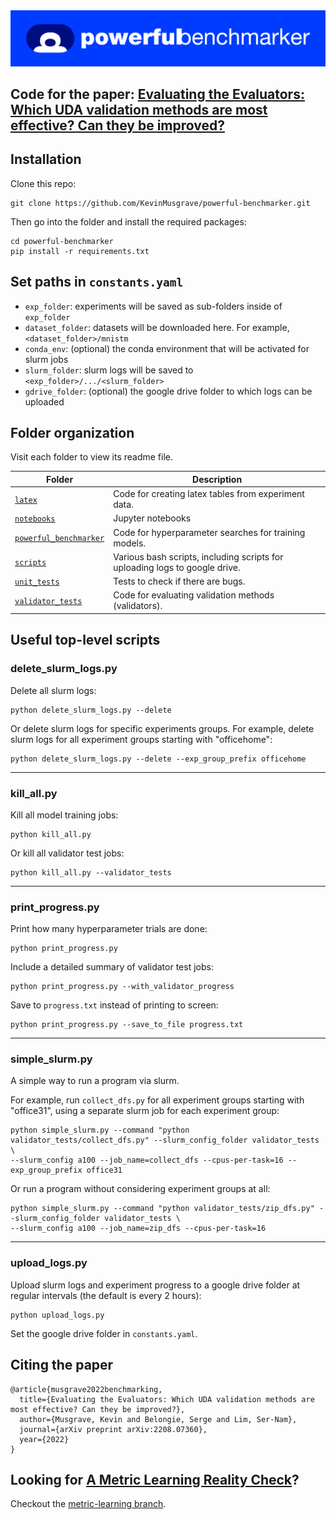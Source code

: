 <a href="https://github.com/KevinMusgrave/powerful-benchmarker">
<img alt="Logo" src="https://github.com/KevinMusgrave/powerful-benchmarker/blob/master/imgs/Logo.png">
</a>


## Code for the paper: [Evaluating the Evaluators: Which UDA validation methods are most effective? Can they be improved?](https://arxiv.org/pdf/2208.07360.pdf)

## Installation

Clone this repo:
```
git clone https://github.com/KevinMusgrave/powerful-benchmarker.git
```

Then go into the folder and install the required packages:
```
cd powerful-benchmarker
pip install -r requirements.txt
```

## Set paths in `constants.yaml`

- `exp_folder`: experiments will be saved as sub-folders inside of `exp_folder`
- `dataset_folder`: datasets will be downloaded here. For example, `<dataset_folder>/mnistm`
- `conda_env`: (optional) the conda environment that will be activated for slurm jobs
- `slurm_folder`: slurm logs will be saved to `<exp_folder>/.../<slurm_folder>`
- `gdrive_folder`: (optional) the google drive folder to which logs can be uploaded


## Folder organization

Visit each folder to view its readme file.

| Folder | Description |
| - | - |
| [`latex`](https://github.com/KevinMusgrave/powerful-benchmarker/tree/master/latex) | Code for creating latex tables from experiment data.
| [`notebooks`](https://github.com/KevinMusgrave/powerful-benchmarker/tree/master/notebooks) | Jupyter notebooks
| [`powerful_benchmarker`](https://github.com/KevinMusgrave/powerful-benchmarker/tree/master/powerful_benchmarker) | Code for hyperparameter searches for training models.
| [`scripts`](https://github.com/KevinMusgrave/powerful-benchmarker/tree/master/scripts) | Various bash scripts, including scripts for uploading logs to google drive.
| [`unit_tests`](https://github.com/KevinMusgrave/powerful-benchmarker/tree/master/unit_tests) | Tests to check if there are bugs.
| [`validator_tests`](https://github.com/KevinMusgrave/powerful-benchmarker/tree/master/validator_tests) | Code for evaluating validation methods (validators).


## Useful top-level scripts

### delete_slurm_logs.py
Delete all slurm logs:
```
python delete_slurm_logs.py --delete
```

Or delete slurm logs for specific experiments groups. For example, delete slurm logs for all experiment groups starting with "officehome":
```
python delete_slurm_logs.py --delete --exp_group_prefix officehome
```
---
### kill_all.py
Kill all model training jobs:
```
python kill_all.py
```
Or kill all validator test jobs:
```
python kill_all.py --validator_tests
```
---
### print_progress.py
Print how many hyperparameter trials are done:
```
python print_progress.py
```

Include a detailed summary of validator test jobs:
```
python print_progress.py --with_validator_progress
```

Save to `progress.txt` instead of printing to screen:
```
python print_progress.py --save_to_file progress.txt
```
---
### simple_slurm.py
A simple way to run a program via slurm. 

For example, run `collect_dfs.py` for all experiment groups starting with "office31", using a separate slurm job for each experiment group:
```
python simple_slurm.py --command "python validator_tests/collect_dfs.py" --slurm_config_folder validator_tests \
--slurm_config a100 --job_name=collect_dfs --cpus-per-task=16 --exp_group_prefix office31
```

Or run a program without considering experiment groups at all:
```
python simple_slurm.py --command "python validator_tests/zip_dfs.py" --slurm_config_folder validator_tests \
--slurm_config a100 --job_name=zip_dfs --cpus-per-task=16
```
---
### upload_logs.py
Upload slurm logs and experiment progress to a google drive folder at regular intervals (the default is every 2 hours):
```
python upload_logs.py
```
Set the google drive folder in `constants.yaml`.



## Citing the paper

```
@article{musgrave2022benchmarking,
  title={Evaluating the Evaluators: Which UDA validation methods are most effective? Can they be improved?},
  author={Musgrave, Kevin and Belongie, Serge and Lim, Ser-Nam},
  journal={arXiv preprint arXiv:2208.07360},
  year={2022}
}
```


## Looking for [A Metric Learning Reality Check](https://arxiv.org/pdf/2003.08505.pdf)?
Checkout the [metric-learning branch](https://github.com/KevinMusgrave/powerful-benchmarker/tree/metric-learning).
